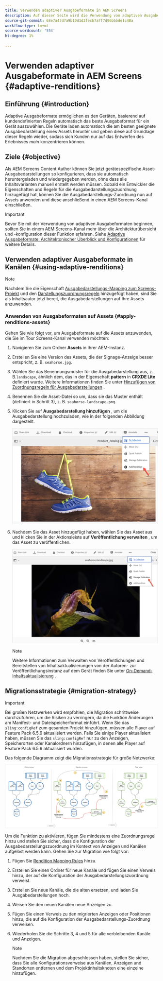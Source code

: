 ```yaml
---
title: Verwenden adaptiver Ausgabeformate in AEM Screens
description: Auf dieser Seite wird die Verwendung von adaptiven Ausgabeformaten in AEM Screens beschrieben.
source-git-commit: 68e7a47d7a9b10d1d3fecb7a7f7d96bbbde1c48a
workflow-type: tm+mt
source-wordcount: '554'
ht-degree: 1%

---
```



# Verwenden adaptiver Ausgabeformate in AEM Screens {#adaptive-renditions}

## Einführung {#introduction}

Adaptive Ausgabeformate ermöglichen es den Geräten, basierend auf kundendefinierten Regeln automatisch das beste Ausgabeformat für ein Gerät auszuwählen. Die Geräte laden automatisch die am besten geeignete Ausgabedarstellung eines Assets herunter und geben diese auf Grundlage dieser Regeln wieder, sodass sich Kunden nur auf das Entwerfen des Erlebnisses *main* konzentrieren können.

## Ziele {#objective}

Als AEM Screens Content Author können Sie jetzt gerätespezifische Asset-Ausgabedarstellungen so konfigurieren, dass sie automatisch heruntergeladen und wiedergegeben werden, ohne dass alle Inhaltsvarianten manuell erstellt werden müssen.
Sobald ein Entwickler die Eigenschaften und Regeln für die Ausgabedarstellungszuordnung hinzugefügt hat, können Sie die Ausgabedarstellungs-Zuordnung nun auf Assets anwenden und diese anschließend in einen AEM Screens-Kanal einschließen.

>[!IMPORTANT]
>Bevor Sie mit der Verwendung von adaptiven Ausgabeformaten beginnen, sollten Sie in einem AEM Screens-Kanal mehr über die Architekturübersicht und -konfiguration dieser Funktion erfahren. Siehe [Adaptive Ausgabeformate: Architektonischer Überblick und Konfigurationen](/help/user-guide/adaptive-renditions.md) für weitere Details.

## Verwenden adaptiver Ausgabeformate in Kanälen {#using-adaptive-renditions}

>[!NOTE]
>Nachdem Sie die Eigenschaft [Ausgabedarstellungs-Mapping zum Screens-Projekt](/help/user-guide/adaptive-renditions.md#rendition-mapping-new) und den [Darstellungszuordnungsregeln](/help/user-guide/adaptive-renditions.md#add-rendition-mapping-rules) hinzugefügt haben, sind Sie als Inhaltsautor jetzt bereit, die Ausgabedarstellungen auf Ihre Assets anzuwenden.

### Anwenden von Ausgabeformaten auf Assets {#apply-renditions-assets}

Gehen Sie wie folgt vor, um Ausgabeformate auf die Assets anzuwenden, die Sie im Tour Screens-Kanal verwenden möchten:

1. Navigieren Sie zum Ordner **Assets** in Ihrer AEM-Instanz.

1. Erstellen Sie eine Version des Assets, die der Signage-Anzeige besser entspricht, z. B. `seahorse.jpg`.

1. Wählen Sie das Benennungsmuster für die Ausgabedarstellung aus, z. B.`landscape`, ähnlich dem, das in der Eigenschaft **pattern** in **CRXDE Lite** definiert wurde. Weitere Informationen finden Sie unter [Hinzufügen von Zuordnungsregeln für Ausgabedarstellungen](/help/user-guide/adaptive-renditions.md#add-rendition-mapping-rules) .

1. Benennen Sie die Asset-Datei so um, dass sie das Muster enthält (definiert in Schritt 3), z. B. `seahorse-landscape.png`.

1. Klicken Sie auf **Ausgabedarstellung hinzufügen** , um die Ausgabedarstellung hochzuladen, wie in der folgenden Abbildung dargestellt.

   ![Bild](/help/user-guide/assets/adaptive-renditions/add-rendition.png)

1. Nachdem Sie das Asset hinzugefügt haben, wählen Sie das Asset aus und klicken Sie in der Aktionsleiste auf **Veröffentlichung verwalten** , um das Asset zu veröffentlichen.

   ![Bild](/help/user-guide/assets/adaptive-renditions/manage-pub-asset1.png)

   >[!NOTE]
   >Weitere Informationen zum Verwalten von Veröffentlichungen und Bereitstellen von Inhaltsaktualisierungen von der Autoren- zur Veröffentlichungsinstanz auf dem Gerät finden Sie unter [On-Demand-Inhaltsaktualisierung](https://experienceleague.adobe.com/docs/experience-manager-screens/user-guide/authoring/content-updates/on-demand-content.html?lang=en) .


## Migrationsstrategie {#migration-strategy}

>[!IMPORTANT]
>Bei großen Netzwerken wird empfohlen, die Migration schrittweise durchzuführen, um die Risiken zu verringern, da die Funktion Änderungen am Manifest- und Dateispeicherformat einführt. Wenn Sie das `sling:configRef` zum gesamten Projekt hinzufügen, müssen alle Player auf Feature Pack 6.5.9 aktualisiert werden. Falls Sie einige Player aktualisiert haben, müssen Sie das `sling:configRef` nur zu den Anzeigen, Speicherorten oder Kanalordnern hinzufügen, in denen alle Player auf Feature Pack 6.5.9 aktualisiert wurden.

Das folgende Diagramm zeigt die Migrationsstrategie für große Netzwerke:

![Bild](/help/user-guide/assets/adaptive-renditions/migration-strategy1.png)

Um die Funktion zu aktivieren, fügen Sie mindestens eine Zuordnungsregel hinzu und stellen Sie sicher, dass die Konfiguration der Ausgabedarstellungszuordnung im Kontext von Anzeigen und Kanälen aufgelöst werden kann. Gehen Sie zur Migration wie folgt vor:

1. Fügen Sie [Rendition Mapping Rules](/help/user-guide/adaptive-renditions.md) hinzu.
1. Erstellen Sie einen Ordner für neue Kanäle und fügen Sie einen Verweis hinzu, der auf die Konfiguration der Ausgabedarstellungszuordnung verweist.
1. Erstellen Sie neue Kanäle, die die alten ersetzen, und laden Sie Ausgabedarstellungen hoch.
1. Weisen Sie den neuen Kanälen neue Anzeigen zu.
1. Fügen Sie einen Verweis zu den migrierten Anzeigen oder Positionen hinzu, die auf die Konfiguration der Ausgabedarstellungs-Zuordnung verweisen.
1. Wiederholen Sie die Schritte 3, 4 und 5 für alle verbleibenden Kanäle und Anzeigen.

   >[!NOTE]
   >Nachdem Sie die Migration abgeschlossen haben, stellen Sie sicher, dass Sie alle Konfigurationsverweise aus Kanälen, Anzeigen und Standorten entfernen und dem Projektinhaltsknoten eine einzelne hinzufügen.

